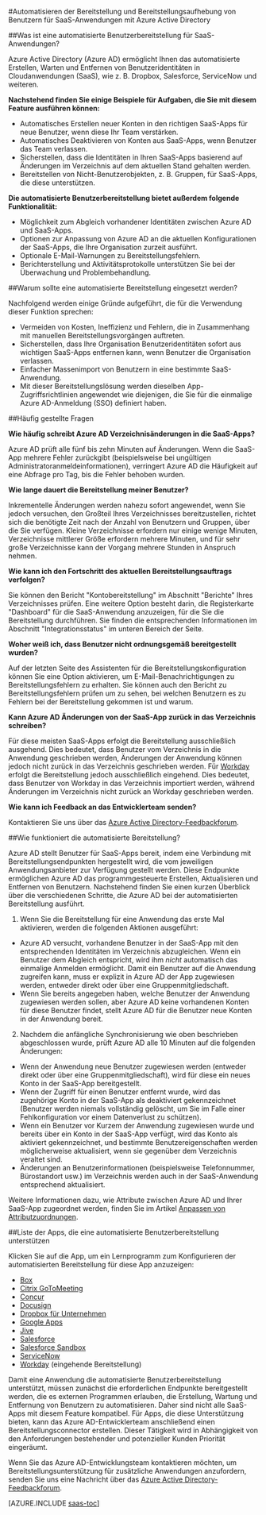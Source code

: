 <properties
   pageTitle="Automatisierte SaaS-Benutzerbereitstellung in Azure AD | Microsoft Azure"
   description="Einführung in die Verwendung von Azure AD für die automatisierte Bereitstellung, Bereitstellungsaufhebung und fortlaufende Aktualisierung von Benutzerkonten für verschiedene SaaS-Drittanbieteranwendungen."
   services="active-directory"
   documentationCenter=""
   authors="liviodlc"
   manager="TerryLanfear"
   editor=""/>

<tags
   ms.service="active-directory"
   ms.devlang="na"
   ms.topic="article"
   ms.tgt_pltfrm="na"
   ms.workload="identity"
   ms.date="09/08/2015"
   ms.author="liviodlc"/>

#Automatisieren der Bereitstellung und Bereitstellungsaufhebung von Benutzern für SaaS-Anwendungen mit Azure Active Directory

##Was ist eine automatisierte Benutzerbereitstellung für SaaS-Anwendungen?

Azure Active Directory (Azure AD) ermöglicht Ihnen das automatisierte Erstellen, Warten und Entfernen von Benutzeridentitäten in Cloudanwendungen (SaaS), wie z. B. Dropbox, Salesforce, ServiceNow und weiteren.

**Nachstehend finden Sie einige Beispiele für Aufgaben, die Sie mit diesem Feature ausführen können:**

- Automatisches Erstellen neuer Konten in den richtigen SaaS-Apps für neue Benutzer, wenn diese Ihr Team verstärken.
- Automatisches Deaktivieren von Konten aus SaaS-Apps, wenn Benutzer das Team verlassen.
- Sicherstellen, dass die Identitäten in Ihren SaaS-Apps basierend auf Änderungen im Verzeichnis auf dem aktuellen Stand gehalten werden.
- Bereitstellen von Nicht-Benutzerobjekten, z. B. Gruppen, für SaaS-Apps, die diese unterstützen.

**Die automatisierte Benutzerbereitstellung bietet außerdem folgende Funktionalität:**

- Möglichkeit zum Abgleich vorhandener Identitäten zwischen Azure AD und SaaS-Apps.
- Optionen zur Anpassung von Azure AD an die aktuellen Konfigurationen der SaaS-Apps, die Ihre Organisation zurzeit ausführt.
- Optionale E-Mail-Warnungen zu Bereitstellungsfehlern.
- Berichterstellung und Aktivitätsprotokolle unterstützen Sie bei der Überwachung und Problembehandlung.

##Warum sollte eine automatisierte Bereitstellung eingesetzt werden?

Nachfolgend werden einige Gründe aufgeführt, die für die Verwendung dieser Funktion sprechen:

- Vermeiden von Kosten, Ineffizienz und Fehlern, die in Zusammenhang mit manuellen Bereitstellungsvorgängen auftreten.
- Sicherstellen, dass Ihre Organisation Benutzeridentitäten sofort aus wichtigen SaaS-Apps entfernen kann, wenn Benutzer die Organisation verlassen.
- Einfacher Massenimport von Benutzern in eine bestimmte SaaS-Anwendung.
- Mit dieser Bereitstellungslösung werden dieselben App-Zugriffsrichtlinien angewendet wie diejenigen, die Sie für die einmalige Azure AD-Anmeldung (SSO) definiert haben.

##Häufig gestellte Fragen

**Wie häufig schreibt Azure AD Verzeichnisänderungen in die SaaS-Apps?**

Azure AD prüft alle fünf bis zehn Minuten auf Änderungen. Wenn die SaaS-App mehrere Fehler zurückgibt (beispielsweise bei ungültigen Administratoranmeldeinformationen), verringert Azure AD die Häufigkeit auf eine Abfrage pro Tag, bis die Fehler behoben wurden.

**Wie lange dauert die Bereitstellung meiner Benutzer?**

Inkrementelle Änderungen werden nahezu sofort angewendet, wenn Sie jedoch versuchen, den Großteil Ihres Verzeichnisses bereitzustellen, richtet sich die benötigte Zeit nach der Anzahl von Benutzern und Gruppen, über die Sie verfügen. Kleine Verzeichnisse erfordern nur einige wenige Minuten, Verzeichnisse mittlerer Größe erfordern mehrere Minuten, und für sehr große Verzeichnisse kann der Vorgang mehrere Stunden in Anspruch nehmen.

**Wie kann ich den Fortschritt des aktuellen Bereitstellungsauftrags verfolgen?**

Sie können den Bericht "Kontobereitstellung" im Abschnitt "Berichte" Ihres Verzeichnisses prüfen. Eine weitere Option besteht darin, die Registerkarte "Dashboard" für die SaaS-Anwendung anzuzeigen, für die Sie die Bereitstellung durchführen. Sie finden die entsprechenden Informationen im Abschnitt "Integrationsstatus" im unteren Bereich der Seite.

**Woher weiß ich, dass Benutzer nicht ordnungsgemäß bereitgestellt wurden?**

Auf der letzten Seite des Assistenten für die Bereitstellungskonfiguration können Sie eine Option aktivieren, um E-Mail-Benachrichtigungen zu Bereitstellungsfehlern zu erhalten. Sie können auch den Bericht zu Bereitstellungsfehlern prüfen um zu sehen, bei welchen Benutzern es zu Fehlern bei der Bereitstellung gekommen ist und warum.

**Kann Azure AD Änderungen von der SaaS-App zurück in das Verzeichnis schreiben?**

Für diese meisten SaaS-Apps erfolgt die Bereitstellung ausschließlich ausgehend. Dies bedeutet, dass Benutzer vom Verzeichnis in die Anwendung geschrieben werden, Änderungen der Anwendung können jedoch nicht zurück in das Verzeichnis geschrieben werden. Für [Workday](https://msdn.microsoft.com/library/azure/dn762434.aspx) erfolgt die Bereitstellung jedoch ausschließlich eingehend. Dies bedeutet, dass Benutzer von Workday in das Verzeichnis importiert werden, während Änderungen im Verzeichnis nicht zurück an Workday geschrieben werden.

**Wie kann ich Feedback an das Entwicklerteam senden?**

Kontaktieren Sie uns über das [Azure Active Directory-Feedbackforum](http://feedback.azure.com/forums/169401-azure-active-directory).

##Wie funktioniert die automatisierte Bereitstellung?

Azure AD stellt Benutzer für SaaS-Apps bereit, indem eine Verbindung mit Bereitstellungsendpunkten hergestellt wird, die vom jeweiligen Anwendungsanbieter zur Verfügung gestellt werden. Diese Endpunkte ermöglichen Azure AD das programmgesteuerte Erstellen, Aktualisieren und Entfernen von Benutzern. Nachstehend finden Sie einen kurzen Überblick über die verschiedenen Schritte, die Azure AD bei der automatisierten Bereitstellung ausführt.

1. Wenn Sie die Bereitstellung für eine Anwendung das erste Mal aktivieren, werden die folgenden Aktionen ausgeführt:
 - Azure AD versucht, vorhandene Benutzer in der SaaS-App mit den entsprechenden Identitäten im Verzeichnis abzugleichen. Wenn ein Benutzer dem Abgleich entspricht, wird ihm *nicht* automatisch das einmalige Anmelden ermöglicht. Damit ein Benutzer auf die Anwendung zugreifen kann, muss er explizit in Azure AD der App zugewiesen werden, entweder direkt oder über eine Gruppenmitgliedschaft.
 - Wenn Sie bereits angegeben haben, welche Benutzer der Anwendung zugewiesen werden sollen, aber Azure AD keine vorhandenen Konten für diese Benutzer findet, stellt Azure AD für die Benutzer neue Konten in der Anwendung bereit.
2. Nachdem die anfängliche Synchronisierung wie oben beschrieben abgeschlossen wurde, prüft Azure AD alle 10 Minuten auf die folgenden Änderungen:
 - Wenn der Anwendung neue Benutzer zugewiesen werden (entweder direkt oder über eine Gruppenmitgliedschaft), wird für diese ein neues Konto in der SaaS-App bereitgestellt.
 - Wenn der Zugriff für einen Benutzer entfernt wurde, wird das zugehörige Konto in der SaaS-App als deaktiviert gekennzeichnet (Benutzer werden niemals vollständig gelöscht, um Sie im Falle einer Fehlkonfiguration vor einem Datenverlust zu schützen).
 - Wenn ein Benutzer vor Kurzem der Anwendung zugewiesen wurde und bereits über ein Konto in der SaaS-App verfügt, wird das Konto als aktiviert gekennzeichnet, und bestimmte Benutzereigenschaften werden möglicherweise aktualisiert, wenn sie gegenüber dem Verzeichnis veraltet sind.
 - Änderungen an Benutzerinformationen (beispielsweise Telefonnummer, Bürostandort usw.) im Verzeichnis werden auch in der SaaS-Anwendung entsprechend aktualisiert.

Weitere Informationen dazu, wie Attribute zwischen Azure AD und Ihrer SaaS-App zugeordnet werden, finden Sie im Artikel [Anpassen von Attributzuordnungen](active-directory-saas-customizing-attribute-mappings.md).

##Liste der Apps, die eine automatisierte Benutzerbereitstellung unterstützen

Klicken Sie auf die App, um ein Lernprogramm zum Konfigurieren der automatisierten Bereitstellung für diese App anzuzeigen:

- [Box](http://go.microsoft.com/fwlink/?LinkId=286016)
- [Citrix GoToMeeting](http://go.microsoft.com/fwlink/?LinkId=309580)
- [Concur](http://go.microsoft.com/fwlink/?LinkId=309575)
- [Docusign](http://go.microsoft.com/fwlink/?LinkId=403254)
- [Dropbox für Unternehmen](http://go.microsoft.com/fwlink/?LinkId=309581)
- [Google Apps](http://go.microsoft.com/fwlink/?LinkId=309577)
- [Jive](http://go.microsoft.com/fwlink/?LinkId=309591)
- [Salesforce](http://go.microsoft.com/fwlink/?LinkId=286017)
- [Salesforce Sandbox](http://go.microsoft.com/fwlink/?LinkId=327869)
- [ServiceNow](http://go.microsoft.com/fwlink/?LinkId=309587)
- [Workday](http://go.microsoft.com/fwlink/?LinkId=690250) (eingehende Bereitstellung)

Damit eine Anwendung die automatisierte Benutzerbereitstellung unterstützt, müssen zunächst die erforderlichen Endpunkte bereitgestellt werden, die es externen Programmen erlauben, die Erstellung, Wartung und Entfernung von Benutzern zu automatisieren. Daher sind nicht alle SaaS-Apps mit diesem Feature kompatibel. Für Apps, die diese Unterstützung bieten, kann das Azure AD-Entwicklerteam anschließend einen Bereitstellungsconnector erstellen. Dieser Tätigkeit wird in Abhängigkeit von den Anforderungen bestehender und potenzieller Kunden Priorität eingeräumt.

Wenn Sie das Azure AD-Entwicklungsteam kontaktieren möchten, um Bereitstellungsunterstützung für zusätzliche Anwendungen anzufordern, senden Sie uns eine Nachricht über das [Azure Active Directory-Feedbackforum](http://feedback.azure.com/forums/169401-azure-active-directory).

[AZURE.INCLUDE [saas-toc](../../includes/active-directory-saas-toc.md)]

<!---HONumber=Oct15_HO3-->